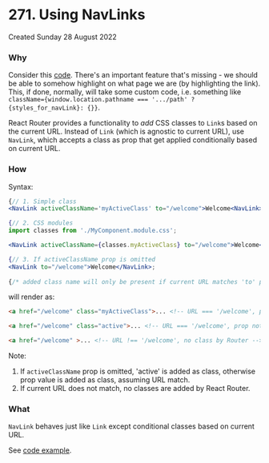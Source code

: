 # 271. Using NavLinks
Created Sunday 28 August 2022

### Why
Consider this [code](https://github.com/exemplar-codes/react-router-demo/commit/28ac9b51da8d683876eca2e41d0a6bd2ef826621). There's an important feature that's missing - we should be able to somehow highlight on what page we are (by highlighting the link). This, if done, normally, will take some custom code, i.e. something like `className={window.location.pathname === '.../path' ? {styles_for_navLink}: {}}`.

React Router provides a functionality to *add* CSS classes to `Link`s based on the current URL. Instead of `Link` (which is agnostic to current URL), use `NavLink`, which accepts a class as prop that get applied conditionally based on current URL.

### How
Syntax:
```jsx
{// 1. Simple class
<NavLink activeClassName='myActiveClass' to="/welcome">Welcome<NavLink>

{// 2. CSS modules
import classes from './MyComponent.module.css';

<NavLink activeClassName={classes.myActiveClass} to="/welcome">Welcome<NavLink>;

{// 3. If activeClassName prop is omitted
<NavLink to="/welcome">Welcome</NavLink>;
 
{/* added class name will only be present if current URL matches 'to' prop value */}
```
will render as:
```html
<a href="/welcome" class="myActiveClass">... <!-- URL === '/welcome', prop used - string or CSS module - #1, #2 --> 

<a href="/welcome" class="active">... <!-- URL === '/welcome', prop not used, #3 -->

<a href="/welcome" >... <!-- URL !== '/welcome', no class by Router -->
```
Note:
1. If `activeClassName` prop is omitted, 'active' is added as class, otherwise prop value is added as class, assuming URL match.
2. If current URL does not match, no classes are added by React Router.


### What
`NavLink` behaves just like `Link` except conditional classes based on current URL.

See [code example](https://github.com/exemplar-codes/react-router-demo/commit/4cbb0b0fad4bab9c6451b254b15fd81ec953b490).